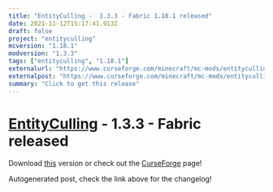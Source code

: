 ```yaml
---
title: "EntityCulling -  1.3.3 - Fabric 1.18.1 released"
date: 2021-11-12T15:17:41.913Z
draft: false
project: "entityculling"
mcversion: "1.18.1"
modversion: "1.3.3"
tags: ["entityculling", "1.18.1"]
externalurl: "https://www.curseforge.com/minecraft/mc-mods/entityculling/files/3523465"
externalpost: "https://www.curseforge.com/minecraft/mc-mods/entityculling/files/3523465"
summary: "Click to get this release"
---
```

# [EntityCulling](/project/entityculling) -  1.3.3 - Fabric released
Download [this](https://www.curseforge.com/minecraft/mc-mods/entityculling/files/3523465) version or check out the [CurseForge](https://www.curseforge.com/minecraft/mc-mods/entityculling) page!

Autogenerated post, check the link above for the changelog!
